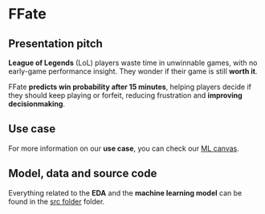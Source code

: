 # FFate 

## Presentation pitch

**League of Legends** (LoL) players waste time in unwinnable games, with no early-game performance insight. They wonder if their game is still **worth it**.

FFate **predicts win probability after 15 minutes**, helping players decide if they should keep playing or forfeit, reducing frustration and **improving decisionmaking**.

## Use case

For more information on our **use case**, you can check our [ML canvas](definition/USECASE.MD).

## Model, data and source code

Everything related to the **EDA** and the **machine learning model** can be found in the [src folder](./src) folder.
